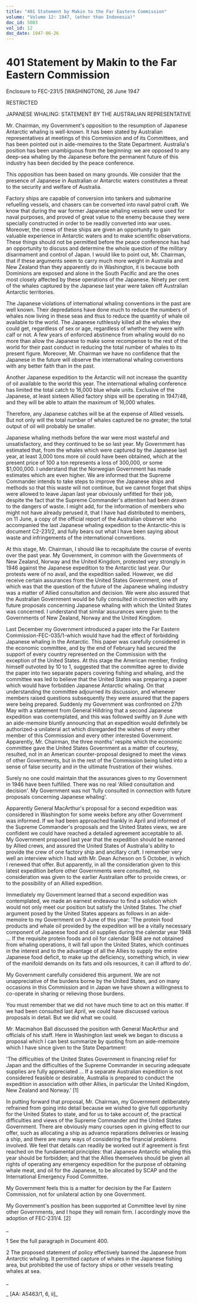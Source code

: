 ```yaml
---
title: "401 Statement by Makin to the Far Eastern Commission"
volume: "Volume 12: 1947, (other than Indonesia)"
doc_id: 5083
vol_id: 12
doc_date: 1947-06-26
---
```


# 401 Statement by Makin to the Far Eastern Commission

Enclosure to FEC-231/5 [WASHINGTON], 26 June 1947

RESTRICTED

JAPANESE WHALING: STATEMENT BY THE AUSTRALIAN REPRESENTATIVE

Mr. Chairman, my Government's opposition to the resumption of Japanese Antarctic whaling is well-known. It has been stated by Australian representatives at meetings of this Commission and of its Committees, and has been pointed out in aide-memoires to the State Department. Australia's position has been unambiguous from the beginning: we are opposed to any deep-sea whaling by the Japanese before the permanent future of this industry has been decided by the peace conference.

This opposition has been based on many grounds. We consider that the presence of Japanese in Australian or Antarctic waters constitutes a threat to the security and welfare of Australia.

Factory ships are capable of conversion into tankers and submarine refuelling vessels, and chasers can be converted into naval patrol craft. We know that during the war former Japanese whaling vessels were used for naval purposes, and proved of great value to the enemy because they were specially constructed in order to be readily converted into war uses. Moreover, the crews of these ships are given an opportunity to gain valuable experience in Antarctic waters and to make scientific observations. These things should not be permitted before the peace conference has had an opportunity to discuss and determine the whole question of the military disarmament and control of Japan. I would like to point out, Mr. Chairman, that if these arguments seem to carry much more weight in Australia and New Zealand than they apparently do in Washington, it is because both Dominions are exposed and alone in the South Pacific and are the ones most closely affected by these operations of the Japanese. Ninety per cent of the whales captured by the Japanese last year were taken off Australian Antarctic territories.

The Japanese violations of international whaling conventions in the past are well known. Their depredations have done much to reduce the numbers of whales now living in these seas and thus to reduce the quantity of whale oil available to the world. The Japanese ruthlessly killed all the whales they could get, regardless of sex or age, regardless of whether they were with calf or not. A few years of enforced abstinence from whaling would do no more than allow the Japanese to make some recompense to the rest of the world for their past conduct in reducing the total number of whales to its present figure. Moreover, Mr. Chairman we have no confidence that the Japanese in the future will observe the international whaling conventions with any better faith than in the past.

Another Japanese expedition to the Antarctic will not increase the quantity of oil available to the world this year. The international whaling conference has limited the total catch to 16,000 blue whale units. Exclusive of the Japanese, at least sixteen Allied factory ships will be operating in 1947/48, and they will be able to attain the maximum of 16,000 whales.

Therefore, any Japanese catches will be at the expense of Allied vessels. But not only will the total number of whales captured be no greater; the total output of oil will probably be smaller.

Japanese whaling methods before the war were most wasteful and unsatisfactory, and they continued to be so last year. My Government has estimated that, from the whales which were captured by the Japanese last year, at least 3,000 tons more oil could have been obtained, which at the present price of 100 a ton represents a loss of 300,000, or some $1,000,000. I understand that the Norwegian Government has made estimates which are even higher. We are informed that the Supreme Commander intends to take steps to improve the Japanese ships and methods so that this waste will not continue, but we cannot forget that ships were allowed to leave Japan last year obviously unfitted for their job, despite the fact that the Supreme Commander's attention had been drawn to the dangers of waste. I might add, for the information of members who might not have already perused it, that I have had distributed to members, on 11 June, a copy of the official report of the Australian observer who accompanied the last Japanese whaling expedition to the Antarctic-this is document C2-231/2, and fully bears out what I have been saying about waste and infringements of the international conventions.

At this stage, Mr. Chairman, I should like to recapitulate the course of events over the past year. My Government, in common with the Governments of New Zealand, Norway and the United Kingdom, protested very strongly in 1946 against the Japanese expedition to the Antarctic last year. Our protests were of no avail, and the expedition sailed. However, we did receive certain assurances from the United States Government, one of which was that the question of the future of the Japanese whaling industry was a matter of Allied consultation and decision. We were also assured that the Australian Government would be fully consulted in connection with any future proposals concerning Japanese whaling with which the United States was concerned. I understand that similar assurances were given to the Governments of New Zealand, Norway and the United Kingdom.

Last December my Government introduced a paper into the Far Eastern Commission-FEC-035/1-which would have had the effect of forbidding Japanese whaling in the Antarctic. This paper was carefully considered in the economic committee, and by the end of February had secured the support of every country represented on the Commission with the exception of the United States. At this stage the American member, finding himself outvoted by 10 to 1, suggested that the committee agree to divide the paper into two separate papers covering fishing and whaling, and the committee was led to believe that the United States was preparing a paper which would have forbidden Japanese Antarctic whaling. On that understanding the committee adjourned its discussion, and whenever members raised questions subsequently they were assured that the papers were being prepared. Suddenly my Government was confronted on 27th May with a statement from General Hilldring that a second Japanese expedition was contemplated, and this was followed swiftly on 9 June with an aide-memoire bluntly announcing that an expedition would definitely be authorized-a unilateral act which disregarded the wishes of every other member of this Commission and every other interested Government. Apparently, Mr. Chairman, the three months' respite which the economic committee gave the United States Government as a matter of courtesy, resulted, not in an American counter-proposal designed to meet the views of other Governments, but in the rest of the Commission being lulled into a sense of false security and in the ultimate frustration of their wishes.

Surely no one could maintain that the assurances given to my Government in 1946 have been fulfilled. There was no real 'Allied consultation and decision'. My Government was not 'fully consulted in connection with future proposals concerning Japanese whaling'.

Apparently General MacArthur's proposal for a second expedition was considered in Washington for some weeks before any other Government was informed. If we had been approached frankly in April and informed of the Supreme Commander's proposals and the United States views, we are confident we could have reached a detailed agreement acceptable to all. My Government proposed last year that the expedition should be manned by Allied crews, and assured the United States of Australia's ability to provide the crew of one factory ship and ancillary craft. I remember very well an interview which I had with Mr. Dean Acheson on 5 October, in which I renewed that offer. But apparently, in all the consideration given to this latest expedition before other Governments were consulted, no consideration was given to the earlier Australian offer to provide crews, or to the possibility of an Allied expedition.

Immediately my Government learned that a second expedition was contemplated, we made an earnest endeavour to find a solution which would not only meet our position but satisfy the United States. The chief argument posed by the United States appears as follows in an aide-memoire to my Government on 9 June of this year: 'The protein food products and whale oil provided by the expedition will be a vitally necessary component of Japanese food and oil supplies during the calendar year 1948 ... If the requisite protein foods and oil for calendar 1948 are not obtained from whaling operations, it will fall upon the United States, which continues in the interest and to the advantage of all the Allies to supply the entire Japanese food deficit, to make up the deficiency, something which, in view of the manifold demands on its fats and oils resources, it can ill afford to do'.

My Government carefully considered this argument. We are not unappreciative of the burdens borne by the United States, and on many occasions in this Commission and in Japan we have shown a willingness to co-operate in sharing or relieving those burdens.

You must remember that we did not have much time to act on this matter. If we had been consulted last April, we could have discussed various proposals in detail. But we did what we could.

Mr. Macmahon Ball discussed the position with General MacArthur and officials of his staff. Here in Washington last week we began to discuss a proposal which I can best summarize by quoting from an aide-memoire which I have since given to the State Department:

'The difficulties of the United States Government in financing relief for Japan and the difficulties of the Supreme Commander in securing adequate supplies are fully appreciated ... If a separate Australian expedition is not considered feasible or desirable, Australia is prepared to conduct the expedition in association with other Allies, in particular the United Kingdom, New Zealand and Norway.' [1]

In putting forward that proposal, Mr. Chairman, my Government deliberately refrained from going into detail because we wished to give full opportunity for the United States to state, and for us to take account of, the practical difficulties and views of the Supreme Commander and the United States Government. There are obviously many courses open in giving effect to our offer, such as allocating a ship as advance reparations deliveries or leasing a ship, and there are many ways of considering the financial problems involved. We feel that details can readily be worked out if agreement is first reached on the fundamental principles: that Japanese Antarctic whaling this year should be forbidden; and that the Allies themselves should be given all rights of operating any emergency expedition for the purpose of obtaining whale meat, and oil for the Japanese, to be allocated by SCAP and the International Emergency Food Committee.

My Government feels this is a matter for decision by the Far Eastern Commission, not for unilateral action by one Government.

My Government's position has been supported at Committee level by nine other Governments, and I hope they will remain firm. I accordingly move the adoption of FEC-231/4. [2]

_

1 See the full paragraph in Document 400.

2 The proposed statement of policy effectively banned the Japanese from Antarctic whaling. It permitted capture of whales in the Japanese fishing area, but prohibited the use of factory ships or other vessels treating whales at sea.

_

_ [AA: A5463/1, 6, ii]_
